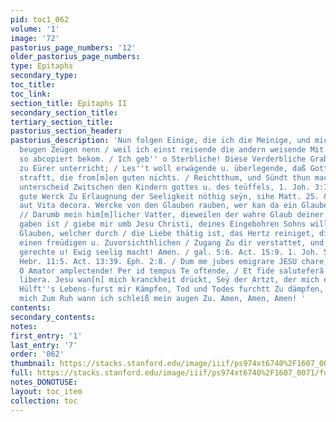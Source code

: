 ```yaml
---
pid: toc1_062
volume: '1'
image: '72'
pastorius_page_numbers: '12'
older_pastorius_page_numbers: 
type: Epitaphs
secondary_type: 
toc_title: 
toc_link: 
section_title: Epitaphs II
secondary_section_title: 
tertiary_section_title: 
pastorius_section_header: 
pastorius_description: 'Nun folgen Einige, die ich die Meinige, und mich darvon den
  beugen Zeügen nenn / weil ich einst reisende die andern weisende Mit Eig''ner hand
  so abcopiert bekom. / Ich geb'' o Sterbliche! Diese Verderbliche Grabschriften Eüch
  zu Eürer unterricht; / Les''t woll erwägende u. überlegende, daß Gott die bösen
  straftt, die from[m]en guten nichts. / Reichtthum, und Sündt thun macht eben den
  unterscheid Zwitschen den Kindern gottes u. des teüffels, 1. Joh. 3:7. / Ob derohalben
  gute Werck Zu Erlaugnung der Seeligkeit nöthig seÿn, sihe Matt. 25. &c. / Aut mors,
  aut Vita decora. Wercke von den Glauben rauben, wer kan da ein Glauben glauben?
  // Darumb mein him[m]licher Vatter, dieweilen der wahre Glaub deiner guten u. Vollkom[m]en
  gaben ist / giebe mir umb Jesu Christi, deines Eingebohren Sohns willen, denjenen
  Glauben, welcher durch / die Liebe thätig ist, das Hertz reiniget, die Welt überwindtt,
  einen freüdigen u. Zuvorsichthlichen / Zugang Zu dir verstattet, und dir wollgefällig,
  gerechte u! Ewig seelig macht! Amen. / gal. 5:6. Act. 15:9. 1. Joh. 5:4. Eph. 3:12.
  Hebr. 11:5. Act. 13:39. Eph. 2:8. / Dum me jubes emigrare JESU chare, Tunc appare,
  O Amator amplectende! Per id tempus Te oftende, / Et fide saluteferâ Tuere me ac
  libera. Jesu wan[n] mich kranckheit drückt, Seÿ der Artzt, der mich erquickt. /
  Hülft''s Lebens-furst mir Kämpfen, Tod und Todes furchtt Zu dämpfen, / Erdlich führe
  mich Zum Ruh wann ich schleiß mein augen Zu. Amen, Amen, Amen! '
contents: 
secondary_contents: 
notes: 
first_entry: '1'
last_entry: '7'
order: '062'
thumbnail: https://stacks.stanford.edu/image/iiif/ps974xt6740%2F1607_0071/full/100,/0/default.jpg
full: https://stacks.stanford.edu/image/iiif/ps974xt6740%2F1607_0071/full/full/0/default.jpg
notes_DONOTUSE: 
layout: toc_item
collection: toc
---
```

